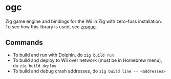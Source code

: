 # ogc

Zig game engine and bindings for the Wii in Zig with zero-fuss installation.
To see how this library is used, see [zrogue](https://github.com/zig-wii/rogue).

## Commands

- To build and run with Dolphin, do `zig build run`
- To build and deploy to Wii over network (must be in Homebrew menu), do `zig build deploy`
- To build and debug crash addresses, do `zig build line -- <addresses>`

